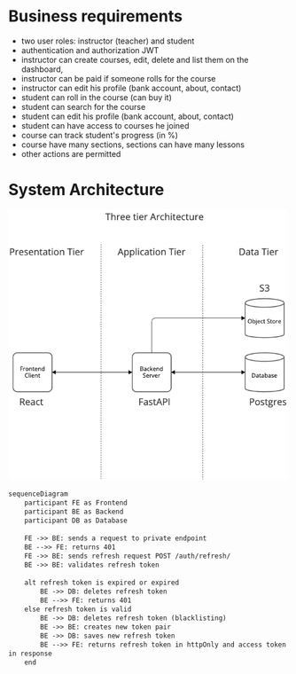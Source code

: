 # Business requirements
- two user roles: instructor (teacher) and student
- authentication and authorization JWT
- instructor can create courses, edit, delete and list them on the dashboard, 
- instructor can be paid if someone rolls for the course
- instructor can edit his profile (bank account, about, contact)
- student can roll in the course (can buy it)
- student can search for the course
- student can edit his profile (bank account, about, contact)
- student can have access to courses he joined
- course can track student's progress (in %)
- course have many sections, sections can have many lessons
- other actions are permitted

# System Architecture
![Alt Text](docs/mandacodigo_architecture.png)


```mermaid
sequenceDiagram
    participant FE as Frontend
    participant BE as Backend
    participant DB as Database

    FE ->> BE: sends a request to private endpoint
    BE -->> FE: returns 401
    FE ->> BE: sends refresh request POST /auth/refresh/
    BE ->> BE: validates refresh token

    alt refresh token is expired or expired
        BE ->> DB: deletes refresh token
        BE -->> FE: returns 401
    else refresh token is valid
        BE ->> DB: deletes refresh token (blacklisting)
        BE ->> BE: creates new token pair
        BE ->> DB: saves new refresh token
        BE -->> FE: returns refresh token in httpOnly and access token in response
    end

```